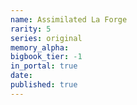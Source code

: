 ```yaml
---
name: Assimilated La Forge
rarity: 5
series: original
memory_alpha:
bigbook_tier: -1
in_portal: true
date:
published: true
---
```



